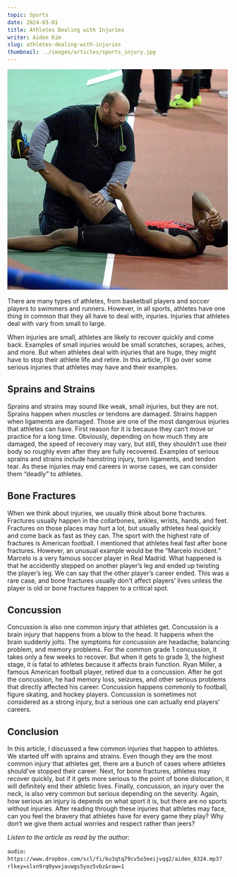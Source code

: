 ```yaml
---
topic: Sports
date: 2024-03-01
title: Athletes Dealing with Injuries
writer: Aiden Kim
slug: athletes-dealing-with-injuries
thumbnail: ../images/articles/sports_injury.jpg
---
```

![Sports Injury](../images/articles/sports_injury.jpg)

There are many types of athletes, from basketball players and soccer players to swimmers and runners. However, in all sports, athletes have one thing in common that they all have to deal with, injuries. Injuries that athletes deal with vary from small to large.

When injuries are small, athletes are likely to recover quickly and come back. Examples of small injuries would be small scratches, scrapes, aches, and more. But when athletes deal with injuries that are huge, they might have to stop their athlete life and retire. In this article, I’ll go over some serious injuries that athletes may have and their examples.

## Sprains and Strains
Sprains and strains may sound like weak, small injuries, but they are not. Sprains happen when muscles or tendons are damaged. Strains happen when ligaments are damaged. Those are one of the most dangerous injuries that athletes can have. First reason for it is because they can’t move or practice for a long time. Obviously, depending on how much they are damaged, the speed of recovery may vary, but still, they shouldn’t use their body so roughly even after they are fully recovered. Examples of serious sprains and strains include hamstring injury, torn ligaments, and tendon tear. As these injuries may end careers in worse cases, we can consider them “deadly” to athletes.

## Bone Fractures
When we think about injuries, we usually think about bone fractures. Fractures usually happen in the collarbones, ankles, wrists, hands, and feet. Fractures on those places may hurt a lot, but usually athletes heal quickly and come back as fast as they can. The sport with the highest rate of fractures is American football. I mentioned that athletes heal fast after bone fractures. However, an unusual example would be the “Marcelo incident.” Marcelo is a very famous soccer player in Real Madrid. What happened is that he accidently stepped on another player’s leg and ended up twisting the player’s leg. We can say that the other player’s career ended. This was a rare case, and bone fractures usually don't affect players’ lives unless the player is old or bone fractures happen to a critical spot.

## Concussion
Concussion is also one common injury that athletes get. Concussion is a brain injury that happens from a blow to the head. It happens when the brain suddenly jolts. The symptoms for concussion are headache, balancing problem, and memory problems. For the common grade 1 concussion, it takes only a few weeks to recover. But when it gets to grade 3, the highest stage, it is fatal to athletes because it affects brain function. Ryan Miller, a famous American football player, retired due to a concussion. After he got the concussion, he had memory loss, seizures, and other serious problems that directly affected his career. Concussion happens commonly to football, figure skating, and hockey players. Concussion is sometimes not considered as a strong injury, but a serious one can actually end players’ careers.


## Conclusion
In this article, I discussed a few common injuries that happen to athletes. We started off with sprains and strains. Even though they are the most common injury that athletes get, there are a bunch of cases where athletes should’ve stopped their career. Next, for bone fractures, athletes may recover quickly, but if it gets more serious to the point of bone dislocation, it will definitely end their athletic lives. Finally, concussion, an injury over the neck, is also very common but serious depending on the severity. Again, how serious an injury is depends on what sport it is, but there are no sports without injuries. After reading through these injuries that athletes may face, can you feel the bravery that athletes have for every game they play? Why don’t we give them actual worries and respect rather than jeers?

*Listen to the article as read by the author:*

`audio: https://www.dropbox.com/scl/fi/ku3qtq79cv5o3eeijvqq2/aiden_0324.mp3?rlkey=slxn9rq0ywxjavwgs5yoz5vbz&raw=1`